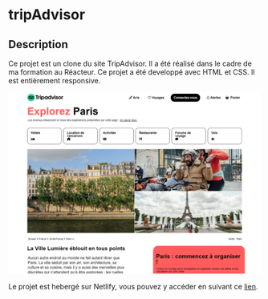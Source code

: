 # tripAdvisor

## Description

Ce projet est un clone du site TripAdvisor. Il a été réalisé dans le cadre de ma formation au Réacteur. Ce projet a été developpé avec HTML et CSS.
Il est entièrement responsive.

![capture d'écran](./assets/images/TripAdvisor.png)

Le projet est hebergé sur Netlify, vous pouvez y accéder en suivant ce [lien](https://hmtripadvisor.netlify.app/).
